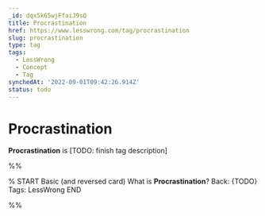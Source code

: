 ```yaml
---
_id: dqx5k65wjFfaiJ9sQ
title: Procrastination
href: https://www.lesswrong.com/tag/procrastination
slug: procrastination
type: tag
tags:
  - LessWrong
  - Concept
  - Tag
synchedAt: '2022-09-01T09:42:26.914Z'
status: todo
---
```


# Procrastination

**Procrastination** is \[TODO: finish tag description\]


%%

% START
Basic (and reversed card)
What is **Procrastination**?
Back: {TODO}
Tags: LessWrong
END
<!--ID: 1663156982008-->


%%
	

